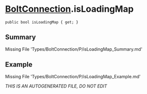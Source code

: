 # [BoltConnection](Types/BoltConnection.md).isLoadingMap
`public bool isLoadingMap { get; }`
## Summary
Missing File 'Types/BoltConnection/P/isLoadingMap_Summary.md'
## Example
Missing File 'Types/BoltConnection/P/isLoadingMap_Example.md'

*THIS IS AN AUTOGENERATED FILE, DO NOT EDIT*
